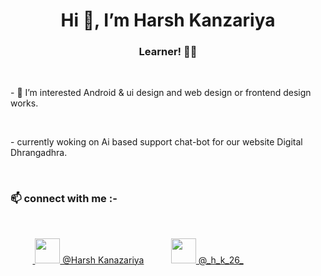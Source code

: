 <h1 align ="center"> Hi 👋, I’m Harsh Kanzariya</h1>

<h3 align ="center">Learner! 👨‍💻</h3>
<br>

<p>- 👀 I’m interested Android & ui design and web design or frontend design works.</p>
<br>

<p>- currently woking on Ai based support chat-bot for our website Digital Dhrangadhra.</p>
<br>

<h3>📫 connect with me :- </h3>
<br>
<p align="left" >
    &nbsp&nbsp&nbsp&nbsp&nbsp&nbsp&nbsp&nbsp&nbsp<a href="https://www.linkedin.com/in/harsh-kanazariya-7344831a9/">
    <img src="https://user-images.githubusercontent.com/59575591/165241359-5537fc9b-815f-475b-89ed-cb789e5337c5.png" width="40" height="40">
    @Harsh Kanazariya</a> 
    &nbsp &nbsp &nbsp &nbsp &nbsp
    <a href="https://www.instagram.com/_h_k_26_/">
    <img src="https://user-images.githubusercontent.com/59575591/165242853-400a9abd-83a9-4e92-97b3-1258b8ae42d0.png" width="40" height="40">
    @_h_k_26_</a>
</p>
<br>




<!---
hk26/hk26 is a ✨ special ✨ repository because its `README.md` (this file) appears on your GitHub profile.
You can click the Preview link to take a look at your changes.
--->
